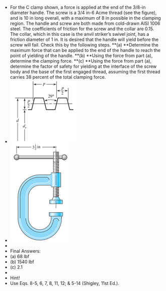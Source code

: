 - For the C clamp shown, a force is applied at the end of the 3/8-in diameter handle. The screw is a 3/4 in-6 Acme thread (see the figure), and is 10 in long overall, with a maximum of 8 in possible in the clamping region. The handle and screw are both made from cold-drawn AISI 1006 steel. The coefficients of friction for the screw and the collar are 0.15. The collar, which in this case is the anvil striker’s swivel joint, has a friction diameter of 1 in. It is desired that the handle will yield before the screw will fail. Check this by the following steps.
  **(a) **Determine the maximum force that can be applied to the end of the handle to reach the point of yielding of the handle.
  **(b) **Using the force from part (a), determine the clamping force.
  **(c) **Using the force from part (a), determine the factor of safety for yielding at the interface of the screw body and the base of the first engaged thread, assuming the first thread carries 38 percent of the total clamping force.
- ![Picture1-4-1.png](../assets/Picture1-4-1_1680896755335_0.png)
- ![Picture2-1.png](../assets/Picture2-1_1680896764184_0.png)
-
- Final Answers:
- (a) 68 lbf
- (b) 1540 lbf
- (c) 2.1
-
- Hint!
- Use Eqs. 8-5, 6, 7, 8, 11, 12; & 5-14 (Shigley, 11st Ed.).